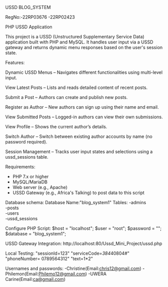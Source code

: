 USSD BLOG_SYSTEM

RegNo:-22RP03676
      -22RP02423

PHP USSD Application

This project is a USSD (Unstructured Supplementary Service Data) application built with PHP and MySQL. It handles user input via a USSD gateway and returns dynamic menu responses based on the user's session state.

 Features:

Dynamic USSD Menus – Navigates different functionalities using multi-level input.

View Latest Posts – Lists and reads detailed content of recent posts.

Submit a Post – Authors can create and publish new posts.

Register as Author – New authors can sign up using their name and email.

View Submitted Posts – Logged-in authors can view their own submissions.

View Profile – Shows the current author’s details.

Switch Author – Switch between existing author accounts by name (no password required).

Session Management – Tracks user input states and selections using a ussd_sessions table.

 Requirements:

- PHP 7.x or higher
- MySQL/MariaDB
- Web server (e.g., Apache)
- USSD Gateway (e.g., Africa's Talking) to post data to this script

Database schema:
Database Name:"blog_system1"
Tables:
 -admins                                                                              
 -posts                                
 -users                  
 -ussd_sessions 

Configure PHP Script:
$host = "localhost";
$user = "root";
$password = "";
$database = "blog_system1";

USSD Gateway Integration:
http://localhost:80/Ussd_Mini_Project/ussd.php

Local Testing:
"sessionId=123" 
"serviceCode=*384*40804#" 
"phoneNumber= 0789564312" 
"text=1*2"


Usernames and passwords:
 -Christine(Email:chris12@gmail.com)
 -Philemon(Email:Philemo12@gmail.com)
 -UWERA Carine(Email:ca@gmail.com)
   
   


   
   
